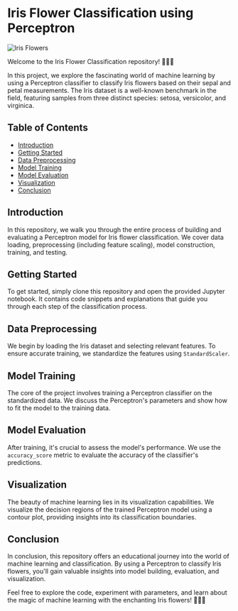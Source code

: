 # Iris Flower Classification using Perceptron

![Iris Flowers](https://upload.wikimedia.org/wikipedia/commons/thumb/4/41/Iris_versicolor_3.jpg/320px-Iris_versicolor_3.jpg)

Welcome to the Iris Flower Classification repository! 🌺🌼🌸

In this project, we explore the fascinating world of machine learning by using a Perceptron classifier to classify Iris flowers based on their sepal and petal measurements. The Iris dataset is a well-known benchmark in the field, featuring samples from three distinct species: setosa, versicolor, and virginica.

## Table of Contents
- [Introduction](#introduction)
- [Getting Started](#getting-started)
- [Data Preprocessing](#data-preprocessing)
- [Model Training](#model-training)
- [Model Evaluation](#model-evaluation)
- [Visualization](#visualization)
- [Conclusion](#conclusion)

## Introduction
In this repository, we walk you through the entire process of building and evaluating a Perceptron model for Iris flower classification. We cover data loading, preprocessing (including feature scaling), model construction, training, and testing.

## Getting Started
To get started, simply clone this repository and open the provided Jupyter notebook. It contains code snippets and explanations that guide you through each step of the classification process.

## Data Preprocessing
We begin by loading the Iris dataset and selecting relevant features. To ensure accurate training, we standardize the features using `StandardScaler`.

## Model Training
The core of the project involves training a Perceptron classifier on the standardized data. We discuss the Perceptron's parameters and show how to fit the model to the training data.

## Model Evaluation
After training, it's crucial to assess the model's performance. We use the `accuracy_score` metric to evaluate the accuracy of the classifier's predictions.

## Visualization
The beauty of machine learning lies in its visualization capabilities. We visualize the decision regions of the trained Perceptron model using a contour plot, providing insights into its classification boundaries.

## Conclusion
In conclusion, this repository offers an educational journey into the world of machine learning and classification. By using a Perceptron to classify Iris flowers, you'll gain valuable insights into model building, evaluation, and visualization.

Feel free to explore the code, experiment with parameters, and learn about the magic of machine learning with the enchanting Iris flowers! 🌷🌻🌼
